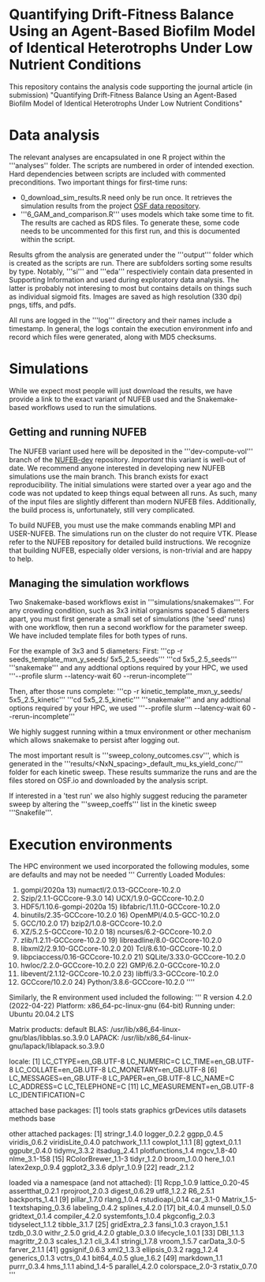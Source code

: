 # Quantifying Drift-Fitness Balance Using an Agent-Based Biofilm Model of Identical Heterotrophs Under Low Nutrient Conditions

This repository contains the analysis code supporting the journal article (in submission) "Quantifying Drift-Fitness Balance Using an Agent-Based Biofilm Model of Identical Heterotrophs Under Low Nutrient Conditions"

# Data analysis

The relevant analyses are encapsulated in one R project within the '''analyses'' folder. The scripts are numbered in order of intended exection. Hard dependencies between scripts are included with commented preconditions.
Two important things for first-time runs:
* 0_download_sim_results.R need only be run once. It retrieves the simulation results from the project [OSF data repository](https://osf.io/fch3z/).
* '''6_GAM_and_comparison.R''' uses models which take some time to fit. The results are cached as RDS files. To generate these, some code needs to be uncommented for this first run, and this is documented within the script.

Results gfrom the analysis are generated under the '''output''' folder which is created as the scripts are run. There are subfolders sorting some results by type. Notably, '''si''' and '''eda''' respectiviely contain data presented in Supporting Information and used during exploratory data analysis. The latter is probably not interesing to most but contains details on things such as individual sigmoid fits. Images are saved as high resolution (330 dpi) pngs, tiffs, and pdfs.

All runs are logged in the '''log''' directory and their names include a timestamp. In general, the logs contain the execution environment info and record which files were generated, along with MD5 checksums.

# Simulations
While we expect most people will just download the results,  we have provide a link to the exact variant of NUFEB used  and the Snakemake-based workflows used to run the simulations.

## Getting and running NUFEB
The NUFEB variant used here will be deposited in the '''dev-compute-vol''' branch of the [NUFEB-dev](https://github.com/nufeb/NUFEB-dev) repository. *Important* this variant is well-out of date. We recommend anyone interested in developing new NUFEB simulations use the main branch. This branch exists for exact reproducibility. The initial simulations were started over a year ago and the code was not updated to keep things equal between all runs. As such, many of the input files are slightly different than modern NUFEB files. Additionally, the build process is, unfortunately, still very complicated.

To build NUFEB, you must use the make commands enabling MPI and USER-NUFEB. The simulations run on the cluster do not require VTK. Please refer to the NUFEB repository for detailed build instructions. We recognize that building NUFEB, especially older versions, is non-trivial and are happy to help.

## Managing the simulation workflows
Two Snakemake-based workflows exist in '''simulations/snakemakes'''.  For any crowding condition, such as 3x3 initial organisms spaced 5 diameters apart, you must first generate a small set of simulations (the 'seed' runs)  with one workflow, then run a second workflow for the parameter sweep.
We have included template files for both types of runs. 

For the example of 3x3 and 5 diameters:
First:
'''cp -r seeds_template_mxn_y_seeds/ 5x5_2.5_seeds'''
'''cd 5x5_2.5_seeds'''
'''snakemake''' and any addtional options required by your HPC, we used '''--profile slurm --latency-wait 60 --rerun-incomplete'''

Then, after those runs complete:
'''cp -r kinetic_template_mxn_y_seeds/ 5x5_2.5_kinetic'''
'''cd 5x5_2.5_kinetic'''
'''snakemake''' and any addtional options required by your HPC, we used '''--profile slurm --latency-wait 60 --rerun-incomplete'''

We highly suggest running within a tmux environment or other mechanism which allows snakemake to persist after logging out.

The most important result is '''sweep_colony_outcomes.csv''', which is generated in the '''results/<NxN_spacing>_default_mu_ks_yield_conc/''' folder for each kinetic sweep. These results summarize the runs and are the files stored on OSF.io and downloaded by the analysis script.

If interested in a 'test run' we also highly suggest reducing the parameter sweep by altering the '''sweep_coeffs''' list in the kinetic sweep '''Snakefile'''.

# Execution environments

The HPC environment we used incorporated the following modules, some are defaults and may not be needed
'''
Currently Loaded Modules:
  1) gompi/2020a                       13) numactl/2.0.13-GCCcore-10.2.0
  2) Szip/2.1.1-GCCcore-9.3.0          14) UCX/1.9.0-GCCcore-10.2.0
  3) HDF5/1.10.6-gompi-2020a           15) libfabric/1.11.0-GCCcore-10.2.0
  4) binutils/2.35-GCCcore-10.2.0      16) OpenMPI/4.0.5-GCC-10.2.0
  5) GCC/10.2.0                        17) bzip2/1.0.8-GCCcore-10.2.0
  6) XZ/5.2.5-GCCcore-10.2.0           18) ncurses/6.2-GCCcore-10.2.0
  7) zlib/1.2.11-GCCcore-10.2.0        19) libreadline/8.0-GCCcore-10.2.0
  8) libxml2/2.9.10-GCCcore-10.2.0     20) Tcl/8.6.10-GCCcore-10.2.0
  9) libpciaccess/0.16-GCCcore-10.2.0  21) SQLite/3.33.0-GCCcore-10.2.0
 10) hwloc/2.2.0-GCCcore-10.2.0        22) GMP/6.2.0-GCCcore-10.2.0
 11) libevent/2.1.12-GCCcore-10.2.0    23) libffi/3.3-GCCcore-10.2.0
 12) GCCcore/10.2.0                    24) Python/3.8.6-GCCcore-10.2.0
''''

Similarly, the R environment used included the following:
'''
R version 4.2.0 (2022-04-22)
Platform: x86_64-pc-linux-gnu (64-bit)
Running under: Ubuntu 20.04.2 LTS

Matrix products: default
BLAS:   /usr/lib/x86_64-linux-gnu/blas/libblas.so.3.9.0
LAPACK: /usr/lib/x86_64-linux-gnu/lapack/liblapack.so.3.9.0

locale:
[1] LC_CTYPE=en_GB.UTF-8       LC_NUMERIC=C               LC_TIME=en_GB.UTF-8        LC_COLLATE=en_GB.UTF-8     LC_MONETARY=en_GB.UTF-8
[6] LC_MESSAGES=en_GB.UTF-8    LC_PAPER=en_GB.UTF-8       LC_NAME=C                  LC_ADDRESS=C               LC_TELEPHONE=C
[11] LC_MEASUREMENT=en_GB.UTF-8 LC_IDENTIFICATION=C

attached base packages:
[1] tools     stats     graphics  grDevices utils     datasets  methods   base

other attached packages:
[1] stringr_1.4.0      logger_0.2.2       ggpp_0.4.5         viridis_0.6.2      viridisLite_0.4.0  patchwork_1.1.1    cowplot_1.1.1
[8] ggtext_0.1.1       ggpubr_0.4.0       tidymv_3.3.2       itsadug_2.4.1      plotfunctions_1.4  mgcv_1.8-40        nlme_3.1-158
[15] RColorBrewer_1.1-3 tidyr_1.2.0        broom_1.0.0        here_1.0.1         latex2exp_0.9.4    ggplot2_3.3.6      dplyr_1.0.9
[22] readr_2.1.2

loaded via a namespace (and not attached):
[1] Rcpp_1.0.9        lattice_0.20-45   assertthat_0.2.1  rprojroot_2.0.3   digest_0.6.29     utf8_1.2.2        R6_2.5.1          backports_1.4.1
[9] pillar_1.7.0      rlang_1.0.4       rstudioapi_0.14   car_3.1-0         Matrix_1.5-1      textshaping_0.3.6 labeling_0.4.2    splines_4.2.0
[17] bit_4.0.4         munsell_0.5.0     gridtext_0.1.4    compiler_4.2.0    systemfonts_1.0.4 pkgconfig_2.0.3   tidyselect_1.1.2  tibble_3.1.7
[25] gridExtra_2.3     fansi_1.0.3       crayon_1.5.1      tzdb_0.3.0        withr_2.5.0       grid_4.2.0        gtable_0.3.0      lifecycle_1.0.1
[33] DBI_1.1.3         magrittr_2.0.3    scales_1.2.1      cli_3.4.1         stringi_1.7.8     vroom_1.5.7       carData_3.0-5     farver_2.1.1
[41] ggsignif_0.6.3    xml2_1.3.3        ellipsis_0.3.2    ragg_1.2.4        generics_0.1.3    vctrs_0.4.1       bit64_4.0.5       glue_1.6.2
[49] markdown_1.1      purrr_0.3.4       hms_1.1.1         abind_1.4-5       parallel_4.2.0    colorspace_2.0-3  rstatix_0.7.0
'''



